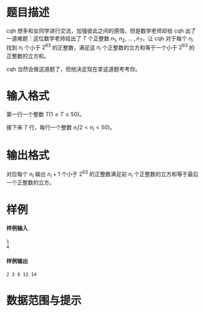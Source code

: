 
# 题目描述

cqh 想多和女同学进行交流，加强彼此之间的感情，但是数学老师却给 cqh 出了一道难题：这位数学老师给出了 $T$ 个正整数 $n_1,\ n_2,\ \ldots\ ,n_T$，让 cqh 对于每个 $n_i$ 找到 $n_i$ 个小于 $2^{63}$ 的正整数，满足这 $n_i$ 个正整数的立方和等于一个小于 $2^{63}$ 的正整数的立方和。

cqh 当然会做这道题了，但他决定现在拿这道题考考你。

# 输入格式

第一行一个整数 $T(1\leq T\leq 50)$。

接下来 $T$ 行，每行一个整数 $n_i(2< n_i<50)$。

# 输出格式

对应每个 $n_i$ 输出 $n_i+1$ 个小于 $2^{63}$ 的正整数满足前 $n_i$ 个正整数的立方和等于最后一个正整数的立方。


# 样例

#### 样例输入

```plain
1
4
```

#### 样例输出

```plain
2 3 8 13 14
```


# 数据范围与提示



